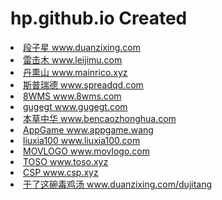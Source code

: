 # hp.github.io Created
<li><a href="https://www.duanzixing.com/" title="段子星" target="_blank">段子星 www.duanzixing.com</a></li>
<li><a href="https://www.leijimu.com/" title="雷击木">雷击木 www.leijimu.com</a></li>
<li><a href="https://www.mainrico.xyz/" title="丹熏山">丹熏山 www.mainrico.xyz</a></li>
<li><a href="https://www.spreadqd.com/" title="斯普瑞德" target="_blank">斯普瑞德 www.spreadqd.com</a></li>
<li><a href="https://www.8wms.com/" title="8WMS" target="_blank">8WMS www.8wms.com</a></li>
<li><a href="https://www.gugegt.com/" title="gugegt" target="_blank">gugegt www.gugegt.com</a></li>
<li><a href="https://www.bencaozhonghua.com/" title="本草中华" target="_blank">本草中华 www.bencaozhonghua.com</a></li>
<li><a href="https://appgame.wang/" title="AppGame" target="_blank">AppGame www.appgame.wang</a></li>
<li><a href="https://www.liuxia100.com/" title="liuxia100" target="_blank">liuxia100 www.liuxia100.com</a></li>
<li><a href="https://www.movlogo.com/" title="电影公司标志" target="_blank">MOVLOGO www.movlogo.com</a></li>
<li><a href="https://www.toso.xyz/" title="toso" target="_blank">TOSO www.toso.xyz</a></li>
<li><a href="https://www.csp.xyz/" title="CSP" target="_blank">CSP www.csp.xyz</a></li>
<li><a href="https://www.duanzixing.com/dujitang" title="干了这碗毒鸡汤" target="_blank">干了这碗毒鸡汤 www.duanzixing.com/dujitang</a></li>
